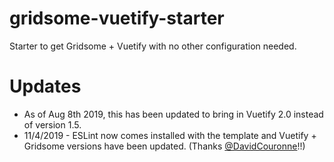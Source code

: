 # gridsome-vuetify-starter
Starter to get Gridsome + Vuetify with no other configuration needed.

# Updates
- As of Aug 8th 2019, this has been updated to bring in Vuetify 2.0 instead of version 1.5. 
- 11/4/2019 - ESLint now comes installed with the template and Vuetify + Gridsome versions have been updated. (Thanks [@DavidCouronne](https://github.com/DavidCouronne)!!)
